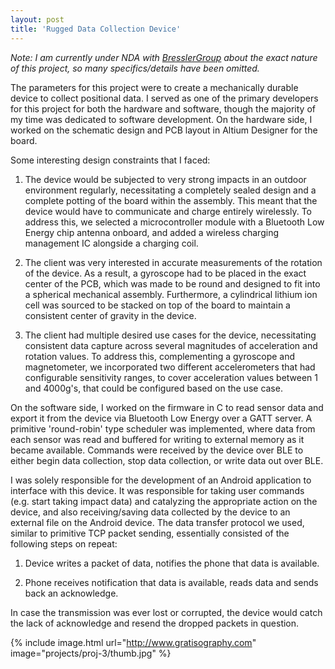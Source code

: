 ```yaml
---
layout: post
title: 'Rugged Data Collection Device'
---
```


<i>Note: I am currently under NDA with <a href="http://bresslergroup.com" target="_blank">BresslerGroup</a> about the exact nature of this project, so many specifics/details have been omitted.</i>

The parameters for this project were to create a mechanically durable device to collect positional data. I served as one of the primary developers for this project for both the hardware and software, though the majority of my time was dedicated to software development. On the hardware side, I worked on the schematic design and PCB layout in Altium Designer for the board. 

Some interesting design constraints that I faced:

1. The device would be subjected to very strong impacts in an outdoor environment regularly, necessitating a completely sealed design and a complete potting of the board within the assembly. This meant that the device would have to communicate and charge entirely wirelessly. To address this, we selected a microcontroller module with a Bluetooth Low Energy chip antenna onboard, and added a wireless charging management IC alongside a charging coil.

2. The client was very interested in accurate measurements of the rotation of the device. As a result, a gyroscope had to be placed in the exact center of the PCB, which was made to be round and designed to fit into a spherical mechanical assembly. Furthermore, a cylindrical lithium ion cell was sourced to be stacked on top of the board to maintain a consistent center of gravity in the device.

3. The client had multiple desired use cases for the device, necessitating consistent data capture across several magnitudes of acceleration and rotation values. To address this, complementing a gyroscope and magnetometer, we incorporated two different accelerometers that had configurable sensitivity ranges, to cover acceleration values between 1 and 4000g's, that could be configured based on the use case.

On the software side, I worked on the firmware in C to read sensor data and export it from the device via Bluetooth Low Energy over a GATT server. A primitive 'round-robin' type scheduler was implemented, where data from each sensor was read and buffered for writing to external memory as it became available. Commands were received by the device over BLE to either begin data collection, stop data collection, or write data out over BLE. 

I was solely responsible for the development of an Android application to interface with this device. It was responsible for taking user commands (e.g. start taking impact data) and catalyzing the appropriate action on the device, and also receiving/saving data collected by the device to an external file on the Android device. The data transfer protocol we used, similar to primitive TCP packet sending, essentially consisted of the following steps on repeat:

1. Device writes a packet of data, notifies the phone that data is available.

2. Phone receives notification that data is available, reads data and sends back an acknowledge.

In case the transmission was ever lost or corrupted, the device would catch the lack of acknowledge and resend the dropped packets in question. 


{% include image.html url="http://www.gratisography.com" image="projects/proj-3/thumb.jpg" %}
